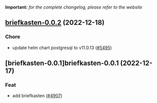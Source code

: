 **Important:**
*for the complete changelog, please refer to the website*




## [briefkasten-0.0.2](https://github.com/truecharts/charts/compare/briefkasten-0.0.1...briefkasten-0.0.2) (2022-12-18)

### Chore

- update helm chart postgresql to v11.0.13 ([#5495](https://github.com/truecharts/charts/issues/5495))
  
  


## [briefkasten-0.0.1]briefkasten-0.0.1 (2022-12-17)

### Feat

- add briefkasten ([#4907](https://github.com/truecharts/charts/issues/4907))
  
  